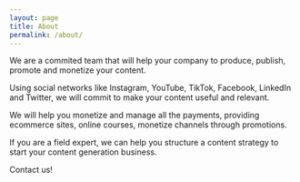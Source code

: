 ```yaml
---
layout: page
title: About
permalink: /about/
---
```


We are a commited team that will help your company to produce, publish, promote and monetize your content.

Using social networks like Instagram, YouTube, TikTok, Facebook, LinkedIn and Twitter, we will commit to make your content useful and relevant.

We will help you monetize and manage all the payments, providing ecommerce sites, online courses, monetize channels through promotions.

If you are a field expert, we can help you structure a content strategy to start your content generation business.

Contact us!